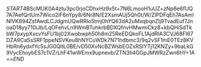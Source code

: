 $START$4BScMUK0A4ztu3pc0rjoCDhxHz9x5t+7N6LmooH1uUZ+zNp6e6fUQ7A7AefQrtUm7Wico2iF6nYpy8/6Nr8N/E2XsmAUj5Qh0t/W/ZlPDFqEh7AsAmlNIVK894ZsfAwdLCJdgmUQwRRIo5tmj0hYQ63dA2uMxqbqnZlj9TvadEuf7JnoaD18yy710iJb/LqOFehvLn9WmBTuhkrbBDXQfnvHMwmiCkz8+kbQHiSdTkbW7pxypXxcvYsFU1bj02Xwobwph50h8m25ReEDQkoFL1AjdRIA3CVJ68FI67DZA9CaSsSRF1ppeNSVKeu8hNYCuWDk7N71hdbmc3/9q2vSF1mE0TEz8KVHbRn6ydxfYc5sJG0QltL0BE/vD50XvNcBZWsbEOZxRSIYTj12KNZy+9baLkG9VycEhoybES7c1VZrLhF41wWEmx9upnevb/ZTN3Ii4GGpJMWRzZwn6hY+1A==$END$